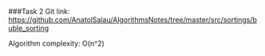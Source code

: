 ###Task 2
Git link:   
https://github.com/AnatolSalau/AlgorithmsNotes/tree/master/src/sortings/buble_sorting

Algorithm complexity: O(n^2)
